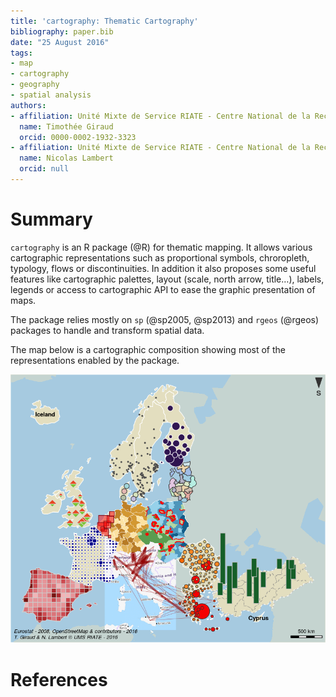 ```yaml
---
title: 'cartography: Thematic Cartography'
bibliography: paper.bib
date: "25 August 2016"
tags:
- map
- cartography
- geography
- spatial analysis
authors:
- affiliation: Unité Mixte de Service RIATE - Centre National de la Recherche Scientifique
  name: Timothée Giraud
  orcid: 0000-0002-1932-3323
- affiliation: Unité Mixte de Service RIATE - Centre National de la Recherche Scientifique
  name: Nicolas Lambert
  orcid: null
---
```


# Summary

`cartography` is an R package (@R) for thematic mapping. It allows various cartographic representations such as proportional symbols, chroropleth, typology, flows or discontinuities. In addition it also proposes some useful features like cartographic palettes, layout (scale, north arrow, title…), labels, legends or access to cartographic API to ease the graphic presentation of maps.

The package relies mostly on `sp` (@sp2005,  @sp2013) and `rgeos` (@rgeos) packages to handle and transform spatial data. 

The map below is a cartographic composition showing most of the representations enabled by the package. 

![Cartographic Composition](paper.png)


# References
